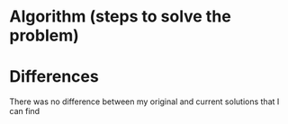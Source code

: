 # Algorithm (steps to solve the problem)

# Differences
There was no difference between my original and current solutions that I can find